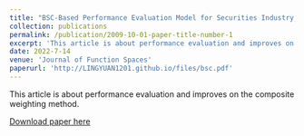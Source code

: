 ```yaml
---
title: "BSC-Based Performance Evaluation Model for Securities Industry and Its Application"
collection: publications
permalink: /publication/2009-10-01-paper-title-number-1
excerpt: 'This article is about performance evaluation and improves on the composite weighting method.'
date: 2022-7-14
venue: 'Journal of Function Spaces'
paperurl: 'http://LINGYUAN1201.github.io/files/bsc.pdf'
---
```


This article is about performance evaluation and improves on the composite weighting method.

[Download paper here](http://LINGYUAN1201.github.io/files/bsc.pdf)


